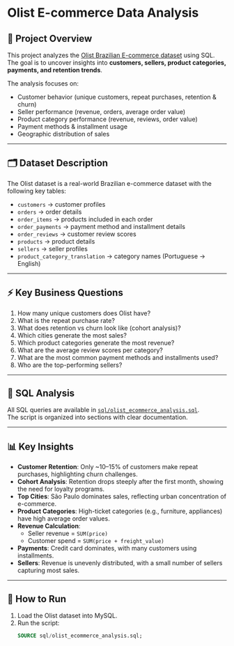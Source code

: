 # Olist E-commerce Data Analysis

## 📌 Project Overview
This project analyzes the [Olist Brazilian E-commerce dataset](https://www.kaggle.com/datasets/olistbr/brazilian-ecommerce) using SQL.  
The goal is to uncover insights into **customers, sellers, product categories, payments, and retention trends**.

The analysis focuses on:
- Customer behavior (unique customers, repeat purchases, retention & churn)
- Seller performance (revenue, orders, average order value)
- Product category performance (revenue, reviews, order value)
- Payment methods & installment usage
- Geographic distribution of sales

---

## 🗂 Dataset Description
The Olist dataset is a real-world Brazilian e-commerce dataset with the following key tables:
- `customers` → customer profiles
- `orders` → order details
- `order_items` → products included in each order
- `order_payments` → payment method and installment details
- `order_reviews` → customer review scores
- `products` → product details
- `sellers` → seller profiles
- `product_category_translation` → category names (Portuguese → English)

---

## ⚡ Key Business Questions
1. How many unique customers does Olist have?  
2. What is the repeat purchase rate?  
3. What does retention vs churn look like (cohort analysis)?  
4. Which cities generate the most sales?  
5. Which product categories generate the most revenue?  
6. What are the average review scores per category?  
7. What are the most common payment methods and installments used?  
8. Who are the top-performing sellers?  

---

## 📝 SQL Analysis
All SQL queries are available in [`sql/olist_ecommerce_analysis.sql`](./sql/olist_ecommerce_analysis.sql).  
The script is organized into sections with clear documentation.

---

## 📊 Key Insights
- **Customer Retention**: Only ~10–15% of customers make repeat purchases, highlighting churn challenges.  
- **Cohort Analysis**: Retention drops steeply after the first month, showing the need for loyalty programs.  
- **Top Cities**: São Paulo dominates sales, reflecting urban concentration of e-commerce.  
- **Product Categories**: High-ticket categories (e.g., furniture, appliances) have high average order values.  
- **Revenue Calculation**:  
  - Seller revenue = `SUM(price)`  
  - Customer spend = `SUM(price + freight_value)`  
- **Payments**: Credit card dominates, with many customers using installments.  
- **Sellers**: Revenue is unevenly distributed, with a small number of sellers capturing most sales.  

---

## 🚀 How to Run
1. Load the Olist dataset into MySQL.  
2. Run the script:
   ```sql
   SOURCE sql/olist_ecommerce_analysis.sql;
